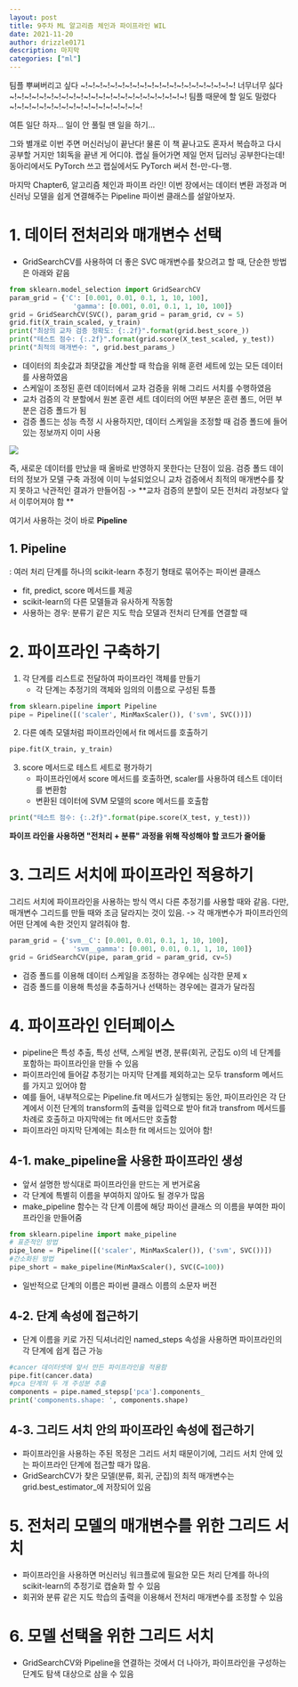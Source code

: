 ```yaml
---
layout: post
title: 9주차 ML 알고리즘 체인과 파이프라인 WIL
date: 2021-11-20
author: drizzle0171
description: 마지막
categories: ["ml"]
---
```


팀플 뿌쎠버리고 싶다 ~!~!~!~!~!~!~!~!~!~!~!~!~!~!~!~!~!~!~!~!~!
너무너무 싫다 ~!~!~!~!~!~!~!~!~!~!~!~!~!~!~!~!~!~!~!~!~!~!~!~!
팀플 때문에 할 일도 밀렸다 ~!~!~!~!~!~!~!~!~!~!~!~!~!~!~!~!~!~!

여튼 일단 하자... 일이 안 풀릴 땐 일을 하기...

그와 별개로 이번 주면 머신러닝이 끝난다! 물론 이 책 끝나고도 혼자서 복습하고 다시 공부할 거지만 1회독을 끝낸 게 어디야. 랩실 들어가면 제일 먼저 딥러닝 공부한다는데! 동아리에서도 PyTorch 쓰고 랩실에서도 PyTorch 써서 천-만-다-행.

마지막 Chapter6, 알고리즘 체인과 파이프 라인!
이번 장에서는 데이터 변환 과정과 머신러닝 모델을 쉽게 연결해주는 Pipeline 파이썬 클래스를 설알아보자.

# 1. 데이터 전처리와 매개변수 선택

- GridSearchCV를 사용하여 더 좋은 SVC 매개변수를 찾으려고 할 때, 단순한 방법은 아래와 같음
```python
from sklearn.model_selection import GridSearchCV
param_grid = {'C': [0.001, 0.01, 0.1, 1, 10, 100],
				'gamma': [0.001, 0.01, 0.1, 1, 10, 100]}
grid = GridSearchCV(SVC(), param_grid = param_grid, cv = 5)
grid.fit(X_train_scaled, y_train)
print("최상의 교차 검증 정확도: {:.2f}".format(grid.best_score_))
print("테스트 점수: {:.2f}".format(grid.score(X_test_scaled, y_test))
print("최적의 매개변수: ", grid.best_params_)
```
- 데이터의 최솟값과 최댓값을 계산할 때 학습을 위해 훈련 세트에 있는 모든 데이터를 사용하였음
- 스케일이 조정된 훈련 데이터에서 교차 검증을 위해 그리드 서치를 수행하였음
- 교차 검증의 각 분할에서 원본 훈련 세트 데이터의 어떤 부분은 훈련 폴드, 어떤 부분은 검증 폴드가 됨
- 검증 폴드는 성능 측정 시 사용하지만, 데이터 스케일을 조정할 때 검증 폴드에 들어 있는 정보까지 이미 사용

![](https://images.velog.io/images/drizzle0171/post/1dfa1d5f-1098-4f81-a235-3c44227482bc/image.png)

즉, 새로운 데이터를 만났을 때 올바로 반영하지 못한다는 단점이 있음. 검증 폴드 데이터의 정보가 모델 구축 과정에 이미 누설되었으니 교차 검증에서 최적의 매개변수를 찾지 못하고 낙관적인 결과가 만들어짐
-> **교차 검증의 분할이 모든 전처리 과정보다 앞서 이루어져야 함 **

여기서 사용하는 것이 바로 **Pipeline**

## 1. Pipeline
: 여러 처리 단계를 하나의 scikit-learn 추정기 형태로 묶어주는 파이썬 클래스

- fit, predict, score 메서드를 제공
- scikit-learn의 다른 모델들과 유사하게 작동함
- 사용하는 경우: 분류기 같은 지도 학습 모델과 전처리 단계를 연결할 때


# 2. 파이프라인 구축하기

1. 각 단계를 리스트로 전달하여 파이프라인 객체를 만들기
	- 각 단계는 추정기의 객체와 임의의 이름으로 구성된 튜플
```python
from sklearn.pipeline import Pipeline
pipe = Pipeline([('scaler', MinMaxScaler()), ('svm', SVC())])
```

2. 다른 예측 모델처럼 파이프라인에서 fit 메서드를 호출하기
```python
pipe.fit(X_train, y_train)
```

3. score 메서드로 테스트 세트로 평가하기
	- 파이프라인에서 score 메서드를 호출하면, scaler를 사용하여 테스트 데이터를 변환함
    - 변환된 데이터에 SVM 모델의 score 메서드를 호출함
```python
print("테스트 점수: {:.2f}".format(pipe.score(X_test, y_test)))
```

**파이프 라인을 사용하면 "전처리 + 분류" 과정을 위해 작성해야 할 코드가 줄어듦**

# 3. 그리드 서치에 파이프라인 적용하기

그리드 서치에 파이프라인을 사용하는 방식 역시 다른 추정기를 사용할 때와 같음. 다만, 매개변수 그리드를 만들 때와 조금 달라지는 것이 있음.
-> 각 매개변수가 파이프라인의 어떤 단계에 속한 것인지 알려줘야 함.
```python
param_grid = {'svm__C': [0.001, 0.01, 0.1, 1, 10, 100],
				'svm__gamma': [0.001, 0.01, 0.1, 1, 10, 100]}
grid = GridSearchCV(pipe, param_grid = param_grid, cv=5)
```
- 검증 폴드를 이용해 데이터 스케일을 조정하는 경우에는 심각한 문제 x
- 검증 폴드를 이용해 특성을 추출하거나 선택하는 경우에는 결과가 달라짐

# 4. 파이프라인 인터페이스
- pipeline은 특성 추출, 특성 선택, 스케일 변경, 분류(회귀, 군집도 o)의 네 단계를 포함하는 파이프라인을 만들 수 있음
- 파이프라인에 들어갈 추정기는 마지막 단계를 제외하고는 모두 transform 메서드를 가지고 있어야 함
- 예를 들어, 내부적으로는 Pipeline.fit 메서드가 실행되는 동안, 파이프라인은 각 단계에서 이전 단계의 transform의 출력을 입력으로 받아 fit과 transfrom 메서드를 차례로 호출하고 마지막에는 fit 메서드만 호출함
- 파이프라인 마지막 단계에는 최소한 fit 메서드는 있어야 함!

## 4-1. make_pipeline을 사용한 파이프라인 생성
- 앞서 설명한 방식대로 파이프라인을 만드는 게 번거로움
- 각 단계에 특별히 이름을 부여하지 않아도 될 경우가 많음
- make_pipeline 함수는 각 단계 이름에 해당 파이선 클래스 의 이름을 부여한 파이프라인을 만들어줌
```python
from sklearn.pipeline import make_pipeline
# 표준적인 방법
pipe_lone = Pipeline([('scaler', MinMaxScaler()), ('svm', SVC())])
#간소화된 방법
pipe_short = make_pipeline(MinMaxScaler(), SVC(C=100))
```
- 일반적으로 단계의 이름은 파이썬 클래스 이름의 소문자 버전

## 4-2. 단계 속성에 접근하기
- 단계 이름을 키로 가진 딕셔너리인 named_steps 속성을 사용하면 파이프라인의 각 단계에 쉽게 접근 가능
```python
#cancer 데이터셋에 앞서 만든 파이프라인을 적용함
pipe.fit(cancer.data)
#pca 단계의 두 개 주성분 추출
components = pipe.named_stepsp['pca'].components_
print('components.shape: ', components.shape)
```

## 4-3. 그리드 서치 안의 파이프라인 속성에 접근하기
- 파이프라인을 사용하는 주된 목정은 그리드 서치 때문이기에, 그리드 서치 안에 있는 파이프라인 단계에 접근할 때가 많음.
- GridSearchCV가 찾은 모델(분류, 회귀, 군집)의 최적 매개변수는 grid.best_estimator_에 저장되어 있음

# 5. 전처리 모델의 매개변수를 위한 그리드 서치
- 파이프라인을 사용하면 머신러닝 워크플로에 필요한 모든 처리 단계를 하나의 scikit-learn의 추정기로 캡술화 할 수 있음
- 회귀와 분류 같은 지도 학습의 출력을 이용해서 전처리 매개변수를 조정할 수 있음

# 6. 모델 선택을 위한 그리드 서치
- GridSearchCV와 Pipeline을 연결하는 것에서 더 나아가, 파이프라인을 구성하는 단계도 탐색 대상으로 삼을 수 있음
